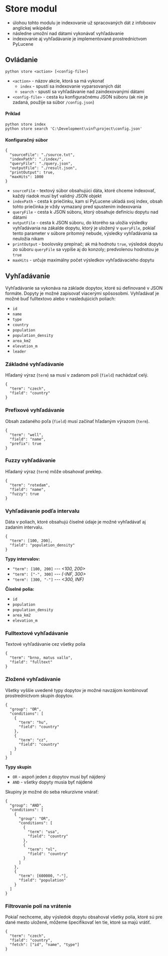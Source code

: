 
# Store modul
* úlohou tohto modulu je indexovanie už spracovaných dát z infoboxov anglickej wikipédie
* následne umožní nad dátami vykonávať vyhľadávanie
* indexovanie aj vyhľadávanie je implementované prostredníctvom PyLucene

## Ovládanie
```
python store <action> [<config-file>]
```
* `<action>` - názov akcie, ktorá sa má vykonať
    * `index` - spustí sa indexovanie vyparsovaných dát
    * `search` - spustí sa vyhľadávanie nad zaindexovanými dátami
* `<config-file>` - cesta ku konfiguračnému JSON súboru (ak nie je zadaná, použije sa súbor `/config.json`)

#### Príklad
```
python store index
python store search 'C:\Development\vinf\project\config.json'
```

#### Konfiguračný súbor
```
{
  "sourceFile": "./source.txt",
  "indexPath": "./index/",
  "queryFile": "./query.json",
  "outputFile": "./result.json",
  "printOutput": true,
  "maxHits": 1000
}
```
* `sourceFile` - textový súbor obsahujúci dáta, ktoré chceme indexovať, každý riadok musí byť validný JSON objekt
* `indexPath` - cesta k priečinku, kam si PyLucene ukladá svoj index, obsah tohto priečinka je vždy vymazaný pred spustením indexovania
* `queryFile` - cesta k JSON súboru, ktorý obsahuje definíciu dopytu nad dátami
* `outputFile` - cesta k JSON súboru, do ktorého sa uložia výsledky vyhľadávania na zákalde dopytu, ktorý je uložený v `queryFile`, pokiaľ tento parameter v súbore prítomný nebude, výsledky vyhľadávania sa neuložia nikam
* `printOutput` - boolovsky prepínač; ak má hodnotu `true`, výsledok dopytu zo súboru `queryFile` sa vypíše aj do konzoly; predvolenou hodnotou je `true`
* `maxHits` - určuje maximálny počet výsledkov vyhľadávacieho dopytu

## Vyhľadávanie
Vyhľadávanie sa vykonáva na základe dopytov, ktoré sú definované v JSON formáte. Dopyty je možné zapisovať viacerými spôsosobmi. Vyhľadávať je možné buď fulltextovo alebo v nasledujúcich poliach:
* `id`
* `name`
* `type`
* `country`
* `population`
* `population_density`
* `area_km2`
* `elevation_m`
* `leader`

### Základné vyhľadávanie
Hľadaný výraz (`term`) sa musí v zadanom poli (`field`) nachádzať celý.
```
{
  "term": "czech",
  "field": "country"
}

```

### Prefixové vyhľadávanie
Obsah zadaného poľa (`field`) musí začínať hľadaným výrazom (`term`).
```
{
  "term": "well",
  "field": "name",
  "prefix": true
}
```

### Fuzzy vyhľadávanie
Hľadaný výraz (`term`) môže obsahovať preklep.
```
{
  "term": "rotedam",
  "field": "name",
  "fuzzy": true
}

```

### Vyhľadávanie podľa intervalu
Dáta v poliach, ktoré obsahujú číselné údaje je možné vyhľadávať aj zadaním intervalu.
```
{
  "term": [100, 200],
  "field": "population_density"
}
```
**Typy intervalov:**
* `"term": [100, 200]` --- *<100, 200>*
* `"term": ["-", 300]` --- *(-INF, 300>*
* `"term": [300, "-"]` --- *<300, INF)*

**Číselné polia:**
* `id`
* `population`
* `population_density`
* `area_km2`
* `elevation_m`

### Fulltextové vyhľadávanie
Textové vyhľadávanie cez všetky polia
```
{
  "term": "brno, matus vallo",
  "field": "fulltext"
}

```

### Zložené vyhľadávanie
Všetky vyššie uvedené typy dopytov je možné navzájom kombinovať prostredníctvom skupín dopytov.
```
{
  "group": "OR",
  "conditions": [
    {
      "term": "hu",
      "field": "country"
    },
    {
      "term": "cz",
      "field": "country"
    }
  ]
}
```
**Typy skupín**
* `OR` - aspoň jeden z dopytov musí byť nájdený
* `AND` - všetky dopyty musia byť nájdené

Skupiny je možné do seba rekurzívne vnárať:
```
{
  "group": "AND",
  "conditions": [
    {
      "group": "OR",
      "conditions": [
        {
          "term": "usa",
          "field": "country"
        },
        {
          "term": "nl",
          "field": "country"
        }
      ]
    },
    {
      "term": [600000, "-"],
      "field": "population"
    }
  ]
}

```

### Filtrovanie polí na vrátenie
Pokiaľ nechceme, aby výsledok dopytu obsahoval všetky polia, ktoré sú pre dané mesto uložené, môžeme špecifikovať len tie, ktoré sa majú vrátiť.
```
{
  "term": "czech",
  "field": "country",
  "fetch": ["id", "name", "type"]
}
```
